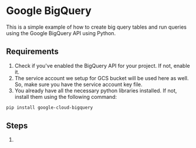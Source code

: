 # Google BigQuery

This is a simple example of how to create big query tables and run queries using the Google BigQuery API using Python.

## Requirements

1. Check if you've enabled the BigQuery API for your project. If not, enable it.
2. The service account we setup for GCS bucket will be used here as well. So, make sure you have the service account key file.
3. You already have all the necessary python libraries installed. If not, install them using the following command:

```bash
pip install google-cloud-bigquery
```

## Steps

1. 